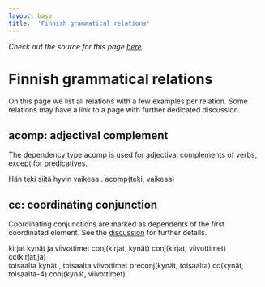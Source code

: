 ```yaml
---
layout: base
title:  'Finnish grammatical relations'
---
```


*Check out the source for this page [here](https://raw.githubusercontent.com/fginter/sdmanualtest/gh-pages/fi.md).*

# Finnish grammatical relations

On this page we list all relations with a few examples per relation. Some relations
may have a link to a page with further dedicated discussion.

## acomp: adjectival complement

The dependency type acomp is used for adjectival complements of verbs, except
for predicatives.

<div id="simple-example" class="sd-parse">
Hän teki siitä hyvin vaikeaa .
acomp(teki, vaikeaa)
</div>

## cc: coordinating conjunction

Coordinating conjunctions are marked as dependents of the first coordinated element. See the [discussion](fi-cc.html) for further
details.

<div id="simple-example" class="sd-parse">
kirjat kynät ja viivottimet
conj(kirjat, kynät)
conj(kirjat, viivottimet)
cc(kirjat,ja)
</div>

<div id="simple-example" class="sd-parse">
toisaalta kynät , toisaalta viivottimet
preconj(kynät, toisaalta)
cc(kynät, toisaalta-4)
conj(kynät, viivottimet)
</div>
